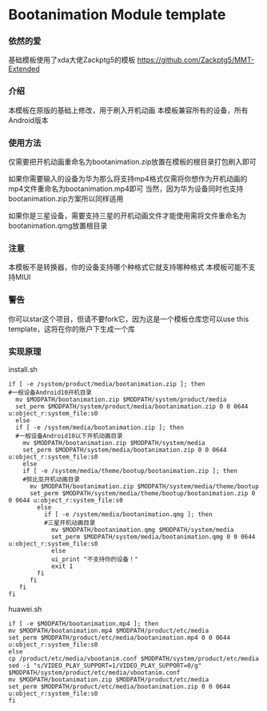 # Bootanimation Module template
### 依然的爱
基础模板使用了xda大佬Zackptg5的模板
https://github.com/Zackptg5/MMT-Extended

### 介绍
本模板在原版的基础上修改，用于刷入开机动画
本模板兼容所有的设备，所有Android版本

### 使用方法
仅需要把开机动画重命名为bootanimation.zip放置在模板的根目录打包刷入即可

如果你需要输入的设备为华为那么将支持mp4格式仅需将你想作为开机动画的mp4文件重命名为bootanimation.mp4即可
当然，因为华为设备同时也支持bootanimation.zip方案所以同样适用

如果你是三星设备，需要支持三星的开机动画文件才能使用需将文件重命名为bootanimation.qmg放置根目录

### 注意
本模板不是转换器，你的设备支持哪个种格式它就支持哪种格式
本模板可能不支持MIUI

### 警告
你可以star这个项目，但请不要fork它，因为这是一个模板仓库您可以use this template，这将在你的账户下生成一个库

### 实现原理
install.sh
```
if [ -e /system/product/media/bootanimation.zip ]; then
#一般设备Android10开机目录
  mv $MODPATH/bootanimation.zip $MODPATH/system/product/media
  set_perm $MODPATH/system/product/media/bootanimation.zip 0 0 0644 u:object_r:system_file:s0
  else
  if [ -e /system/media/bootanimation.zip ]; then
  #一般设备Android10以下开机动画目录
    mv $MODPATH/bootanimation.zip $MODPATH/system/media
    set_perm $MODPATH/system/media/bootanimation.zip 0 0 0644 u:object_r:system_file:s0
    else
    if [ -e /system/media/theme/bootup/bootanimation.zip ]; then
    #努比亚开机动画目录
      mv $MODPATH/bootanimation.zip $MODPATH/system/media/theme/bootup
      set_perm $MODPATH/system/media/theme/bootup/bootanimation.zip 0 0 0644 u:object_r:system_file:s0
        else
          if [ -e /system/media/bootanimation.qmg ]; then
          #三星开机动画目录
            mv $MODPATH/bootanimation.qmg $MODPATH/system/media
            set_perm $MODPATH/system/media/bootanimation.qmg 0 0 0644 u:object_r:system_file:s0
            else
            ui_print "不支持你的设备！"
            exit 1
        fi
      fi
   fi
fi
```

huawei.sh
```
if [ -e $MODPATH/bootanimation.mp4 ]; then
mv $MODPATH/bootanimation.mp4 $MODPATH/product/etc/media
set_perm $MODPATH/product/etc/media/bootanimation.mp4 0 0 0644 u:object_r:system_file:s0
else
cp /product/etc/media/vbootanim.conf $MODPATH/system/product/etc/media
sed -i "s/VIDEO_PLAY_SUPPORT=1/VIDEO_PLAY_SUPPORT=0/g" $MODPATH/system/product/etc/media/vbootanim.conf
mv $MODPATH/bootanimation.zip $MODPATH/product/etc/media
set_perm $MODPATH/product/etc/media/bootanimation.zip 0 0 0644 u:object_r:system_file:s0
fi
```